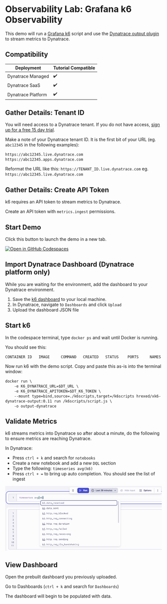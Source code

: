 # Observability Lab: Grafana k6 Observability

This demo will run a [Grafana k6](https://k6.io) script and use the [Dynatrace output plugin](https://www.dynatrace.com/hub/detail/grafana-k6) to stream metrics to Dynatrace.

## Compatibility

| Deployment         | Tutorial Compatible |
|--------------------|---------------------|
| Dynatrace Managed  | ✔️                 |
| Dynatrace SaaS     | ✔️                 |
| Dynatrace Platform | ✔️                 |

## Gather Details: Tenant ID

You will need access to a Dynatrace tenant. If you do not have access, [sign up for a free 15 day trial](https://dt-url.net/trial).

Make a note of your Dynatrace tenant ID. It is the first bit of your URL (eg. `abc12345` in the following examples):

```
https://abc12345.live.dynatrace.com
https://abc12345.apps.dynatrace.com
```

Reformat the URL like this: `https://TENANT_ID.live.dynatrace.com` eg. `https://abc12345.live.dynatrace.com`

## Gather Details: Create API Token

k6 requires an API token to stream metrics to Dynatrace.

Create an API token with `metrics.ingest` permissions.

## Start Demo

Click this button to launch the demo in a new tab.

[![Open in GitHub Codespaces](https://github.com/codespaces/badge.svg)](https://codespaces.new/dynatrace-perfclinics/obslab-k6)

## Import Dynatrace Dashboard (Dynatrace platform only)

While you are waiting for the environment, add the dashboard to your Dynatrace environment.

1. Save the [k6 dashboard](dashboards/Grafana%20k6%20Dashboard.json) to your local machine.
1. In Dynatrace, navigate to `Dashboards` and click `Upload`
1. Upload the dashboard JSON file

## Start k6

In the codespace terminal, type `docker ps` and wait until Docker is running.

You should see this:

```
CONTAINER ID   IMAGE     COMMAND   CREATED   STATUS    PORTS     NAMES
```

Now run k6 with the demo script. Copy and paste this as-is into the terminal window:

```
docker run \
    -e K6_DYNATRACE_URL=$DT_URL \
    -e K6_DYNATRACE_APITOKEN=$DT_K6_TOKEN \
    --mount type=bind,source=./k6scripts,target=/k6scripts hrexed/xk6-dynatrace-output:0.11 run /k6scripts/script.js \
    -o output-dynatrace
```

## Validate Metrics

k6 streams metrics into Dynatrace so after about a minute, do the following to ensure metrics are reaching Dynatrace.

In Dynatrace:

* Press `ctrl + k` and search for `notebooks`
* Create a new notebook and add a new `DQL` section
* Type the following: `timeseries avg(k6)`
* Press `ctrl + =` to bring up auto completion. You should see the list of ingest

![notebook showing metrics](images/notebook-showing-metrics.png)

## View Dashboard

Open the prebuilt dashboard you previously uploaded.

Go to Dashboards (`ctrl + k` and search for `Dashboards`)

The dashboard will begin to be populated with data.
